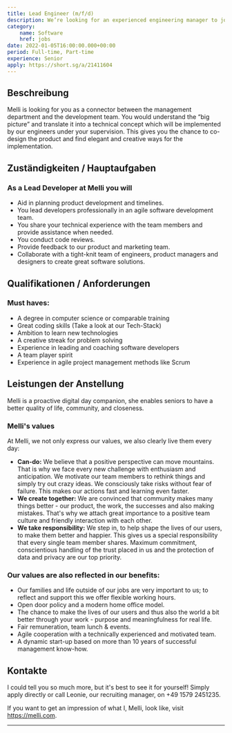 ```yaml
---
title: Lead Engineer (m/f/d)
description: We’re looking for an experienced engineering manager to join our team.
category:
    name: Software
    href: jobs
date: 2022-01-05T16:00:00.000+00:00
period: Full-time, Part-time
experience: Senior
apply: https://short.sg/a/21411604
---
```


## Beschreibung

Melli is looking for you as a connector between the management department and the development team. You would understand the “big picture” and translate it into a technical concept which will be implemented by our engineers under your supervision. This gives you the chance to co-design the product and find elegant and creative ways for the implementation.

## Zuständigkeiten / Hauptaufgaben

### As a Lead Developer at Melli you will

* Aid in planning product development and timelines.
* You lead developers professionally in an agile software development team.
* You share your technical experience with the team members and provide assistance when needed.
* You conduct code reviews.
* Provide feedback to our product and marketing team.
* Collaborate with a tight-knit team of engineers, product managers and designers to create great software solutions.

## Qualifikationen / Anforderungen

### Must haves:

* A degree in computer science or comparable training
* Great coding skills (Take a look at our Tech-Stack)
* Ambition to learn new technologies
* A creative streak for problem solving
* Experience in leading and coaching software developers
* A team player spirit
* Experience in agile project management methods like Scrum

## Leistungen der Anstellung

Melli is a proactive digital day companion, she enables seniors to have a better quality of life, community, and closeness.

### Melli's values

At Melli, we not only express our values, we also clearly live them every day:

* **Can-do:** We believe that a positive perspective can move mountains. That is why we face every new challenge with enthusiasm and anticipation. We motivate our team members to rethink things and simply try out crazy ideas. We consciously take risks without fear of failure. This makes our actions fast and learning even faster.
* **We create together:** We are convinced that community makes many things better - our product, the work, the successes and also making mistakes. That's why we attach great importance to a positive team culture and friendly interaction with each other.
* **We take responsibility:** We step in, to help shape the lives of our users, to make them better and happier. This gives us a special responsibility that every single team member shares. Maximum commitment, conscientious handling of the trust placed in us and the protection of data and privacy are our top priority.

### Our values are also reflected in our benefits:
* Our families and life outside of our jobs are very important to us; to reflect and support this we offer flexible working hours.
* Open door policy and a modern home office model.
* The chance to make the lives of our users and thus also the world a bit better through your work - purpose and meaningfulness for real life.
* Fair remuneration, team lunch & events.
* Agile cooperation with a technically experienced and motivated team.
* A dynamic start-up based on more than 10 years of successful management know-how.

## Kontakte 

I could tell you so much more, but it's best to see it for yourself! Simply apply directly or call Leonie, our recruiting manager, on +49 1579 2451235.

If you want to get an impression of what I, Melli, look like, visit https://melli.com.

---

<apply-button :apply="apply" />

